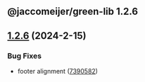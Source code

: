 ## @jaccomeijer/green-lib 1.2.6

## [1.2.6](https://github.com/jaccomeijer/green-lib/compare/1.2.5...1.2.6) (2024-2-15)


### Bug Fixes

* footer alignment ([7390582](https://github.com/jaccomeijer/green-lib/commit/7390582d99bb7b163c6a77e5cd9be590688e2069))


